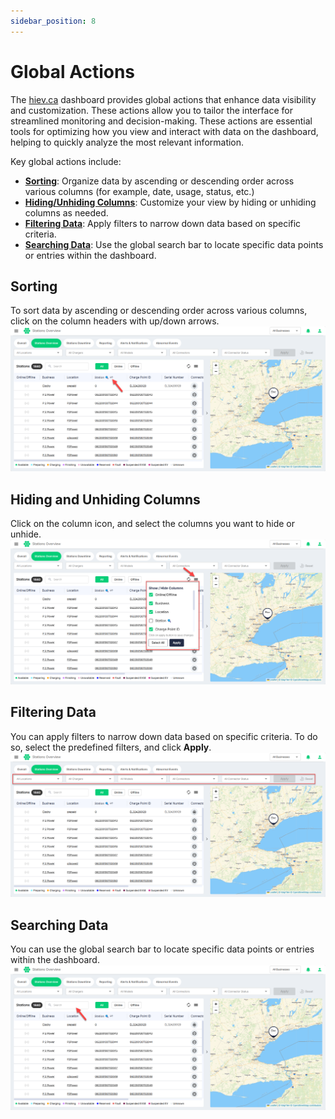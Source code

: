 ```yaml
---
sidebar_position: 8
---
```

# Global Actions

The [hiev.ca](https://hiev.ca) dashboard provides global actions that enhance data visibility and customization. These actions allow you to tailor the interface for streamlined monitoring and decision-making. These actions are essential tools for optimizing how you view and interact with data on the dashboard, helping to quickly analyze the most relevant information.

Key global actions include:

- **[Sorting](#sorting)**: Organize data by ascending or descending order across various columns (for example, date, usage, status, etc.)
- **[Hiding/Unhiding Columns](#hiding-and-unhiding-columns)**: Customize your view by hiding or unhiding columns as needed.
- **[Filtering Data](#filtering-data)**: Apply filters to narrow down data based on specific criteria.
- **[Searching Data](#searching-data)**: Use the global search bar to locate specific data points or entries within the dashboard.

## Sorting
To sort data by ascending or descending order across various columns, click on the column headers with up/down arrows.
![Sorting](img/sort.png) 

## Hiding and Unhiding Columns
Click on the column icon, and select the columns you want to hide or unhide.
![Hide/Unhide Columns](img/columns.png)

## Filtering Data
You can apply filters to narrow down data based on specific criteria. To do so, select the predefined filters, and click **Apply**.
![Filtering Data](img/filter.png)

## Searching Data
You can use the global search bar to locate specific data points or entries within the dashboard.
![Searching](img/search.png)
